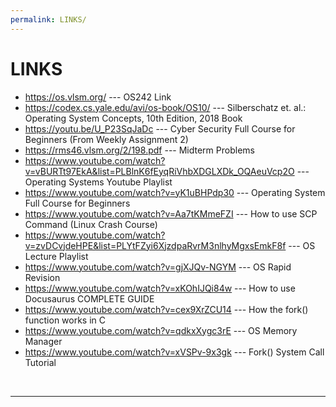 ```yaml
---
permalink: LINKS/
---
```


# LINKS

* <https://os.vlsm.org/> --- OS242 Link
* <https://codex.cs.yale.edu/avi/os-book/OS10/> --- Silberschatz et. al.: Operating System Concepts, 10th Edition, 2018 Book
* <https://youtu.be/U_P23SqJaDc> --- Cyber Security Full Course for Beginners (From Weekly Assignment 2)
* <https://rms46.vlsm.org/2/198.pdf> --- Midterm Problems
* <https://www.youtube.com/watch?v=vBURTt97EkA&list=PLBlnK6fEyqRiVhbXDGLXDk_OQAeuVcp2O> --- Operating Systems Youtube Playlist
* <https://www.youtube.com/watch?v=yK1uBHPdp30> --- Operating System Full Course for Beginners
* <https://www.youtube.com/watch?v=Aa7tKMmeFZI> --- How to use SCP Command (Linux Crash Course)
* <https://www.youtube.com/watch?v=zvDCvjdeHPE&list=PLYtFZyi6XjzdpaRvrM3nlhyMgxsEmkF8f> --- OS Lecture Playlist
* <https://www.youtube.com/watch?v=gjXJQv-NGYM> --- OS Rapid Revision
* <https://www.youtube.com/watch?v=xKOhIJQi84w> --- How to use Docusaurus COMPLETE GUIDE
* <https://www.youtube.com/watch?v=cex9XrZCU14> --- How the fork() function works in C
* <https://www.youtube.com/watch?v=qdkxXygc3rE> --- OS Memory Manager
* <https://www.youtube.com/watch?v=xVSPv-9x3gk> --- Fork() System Call Tutorial
<br>
<hr>
